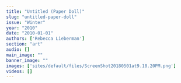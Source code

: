 ```yaml
---
title: "Untitled (Paper Doll)"
slug: "untitled-paper-doll"
issue: "Winter"
year: "2010"
date: "2010-01-01"
authors: ['Rebecca Lieberman']
section: "art"
audio: []
main_image: ""
banner_image: ""
images: ['sites/default/files/ScreenShot20180501at9.18.20PM.png']
videos: []
---
```

